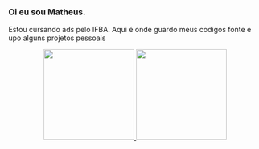### Oi eu sou Matheus.
Estou cursando ads pelo IFBA.
Aqui é onde guardo meus codigos fonte e upo alguns projetos pessoais

<div align="center">
  <a href="https://github.com/zerotheus">
  <img height="180em" src="https://github-readme-stats.vercel.app/api?username=zerotheus&show_icons=true&theme=midnight-purple&include_all_commits=true&count_private=true"/>
  <img height="180em" src="https://github-readme-stats.vercel.app/api/top-langs/?username=zerotheus&layout=compact&langs_count=7&theme=midnight-purple"/>
</div>

<!--
**zerotheus/zerotheus** is a ✨ _special_ ✨ repository because its `README.md` (this file) appears on your GitHub profile.

Here are some ideas to get you started:

- 🔭 I’m currently working on ...
- 🌱 I’m currently learning ...
- 👯 I’m looking to collaborate on ...
- 🤔 I’m looking for help with ...
- 💬 Ask me about ...
- 📫 How to reach me: ...
- 😄 Pronouns: ...
- ⚡ Fun fact: ...
-->
